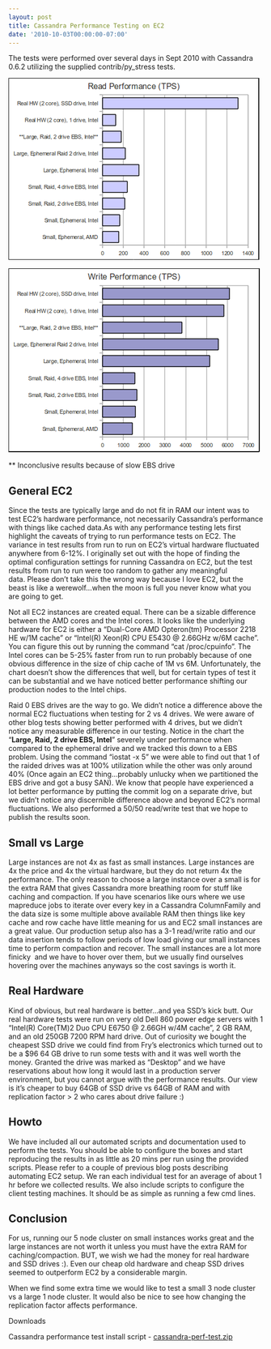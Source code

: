 ```yaml
---
layout: post
title: Cassandra Performance Testing on EC2
date: '2010-10-03T00:00:00-07:00'
---
```

The tests were performed over several days in Sept 2010 with Cassandra 0.6.2 
utilizing the supplied contrib/py_stress tests.

![Read TPS](/images/cassreadperf1.png)

![Write TPS](/images/casswriteperf1.png)

** Inconclusive results because of slow EBS drive

General EC2
-----------

Since the tests are typically large and do not fit in RAM our intent was to 
test EC2’s hardware performance, not necessarily Cassandra’s performance with 
things like cached data.As with any performance testing lets first highlight 
the caveats of trying to run performance tests on EC2. The variance in test 
results from run to run on EC2’s virtual hardware fluctuated anywhere from 
6-12%. I originally set out with the hope of finding the optimal configuration 
settings for running Cassandra on EC2, but the test results from run to run 
were too random to gather any meaningful data. Please don’t take this the wrong 
way because I love EC2, but the beast is like a werewolf…when the moon is full 
you never know what you are going to get.

Not all EC2 instances are created equal. There can be a sizable difference 
between the AMD cores and the Intel cores. It looks like the underlying 
hardware for EC2 is either a “Dual-Core AMD Opteron(tm) Processor 2218 HE w/1M 
cache” or “Intel(R) Xeon(R) CPU E5430 @ 2.66GHz w/6M cache”. You can figure 
this out by running the command “cat /proc/cpuinfo”. The Intel cores can be 
5-25% faster from run to run probably because of one obvious difference in the 
size of chip cache of 1M vs 6M. Unfortunately, the chart doesn’t show the 
differences that well, but for certain types of test it can be substantial and 
we have noticed better performance shifting our production nodes to the Intel 
chips.

Raid 0 EBS drives are the way to go. We didn’t notice a difference above the 
normal EC2 fluctuations when testing for 2 vs 4 drives. We were aware of other 
blog tests showing better performed with 4 drives, but we didn’t notice any 
measurable difference in our testing. Notice in the chart the “**Large, Raid, 
2 drive EBS, Intel**” severely under performance when compared to the ephemeral 
drive and we tracked this down to a EBS problem. Using the command 
“iostat -x 5” we were able to find out that 1 of the raided drives was at 
100% utilization while the other was only around 40% (Once again an EC2 
thing…probably unlucky when we partitioned the EBS drive and got a busy SAN). 
We know that people have experienced a lot better performance by putting the 
commit log on a separate drive, but we didn’t notice any discernible difference 
above and beyond EC2’s normal fluctuations. We also performed a 50/50 
read/write test that we hope to publish the results soon.

Small vs Large
--------------
Large instances are not 4x as fast as small instances. Large instances are 4x 
the price and 4x the virtual hardware, but they do not return 4x the 
performance. The only reason to choose a large instance over a small is for 
the extra RAM that gives Cassandra more breathing room for stuff like caching 
and compaction. If you have scenarios like ours where we use mapreduce jobs 
to iterate over every key in a Cassandra ColumnFamily and the data size is 
some multiple above available RAM then things like key cache and row cache 
have little meaning for us and EC2 small instances are a great value. Our 
production setup also has a 3-1 read/write ratio and our data insertion 
tends to follow periods of low load giving our small instances time to 
perform compaction and recover. The small instances are a lot more finicky 
and we have to hover over them, but we usually find ourselves hovering over 
the machines anyways so the cost savings is worth it.

Real Hardware
-------------

Kind of obvious, but real hardware is better…and yea SSD’s kick butt. Our 
real hardware tests were run on very old Dell 860 power edge servers with 1 
“Intel(R) Core(TM)2 Duo CPU E6750 @ 2.66GH w/4M cache”, 2 GB RAM, and an old 
250GB 7200 RPM hard drive. Out of curiosity we bought the cheapest SSD drive 
we could find from Fry’s electronics which turned out to be a $96 64 GB drive 
to run some tests with and it was well worth the money. Granted the drive was 
marked as “Desktop” and we have reservations about how long it would last in a 
production server environment, but you cannot argue with the performance 
results. Our view is it’s cheaper to buy 64GB of SSD drive vs 64GB of RAM 
and with replication factor > 2 who cares about drive failure :)

Howto
-----

We have included all our automated scripts and documentation used to perform 
the tests. You should be able to configure the boxes and start reproducing the 
results in as little as 20 mins per run using the provided scripts. Please 
refer to a couple of previous blog posts describing automating EC2 setup. We 
ran each individual test for an average of about 1 hr before we collected 
results. We also include scripts to configure the client testing machines. 
It should be as simple as running a few cmd lines.

Conclusion
----------

For us, running our 5 node cluster on small instances works great and the 
large instances are not worth it unless you must have the extra RAM for 
caching/compaction. BUT, we wish we had the money for real hardware and SSD 
drives :). Even our cheap old hardware and cheap SSD drives seemed to 
outperform EC2 by a considerable margin.

When we find some extra time we would like to test a small 3 node cluster 
vs a large 1 node cluster. It would also be nice to see how changing the 
replication factor affects performance.

Downloads

Cassandra performance test install script - [cassandra-perf-test.zip](https://github.com/coreyhulen/blog/raw/master/cassandra-perf-test.zip)
